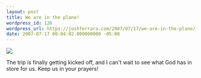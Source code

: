 ```yaml
---
layout: post
title: We are in the plane!
wordpress_id: 126
wordpress_url: https://joshferrara.com/2007/07/17/we-are-in-the-plane/
date: 2007-07-17 00:04:02.000000000 -05:00
---
```

<!--Mime Type of File is image/jpeg -->

<a href="https://joshferrara.com/wp-photos/20070717-010402-1.jpg"><img src="https://joshferrara.com/wp-photos/thumb.20070717-010402-1.jpg" /></a>

The trip is finally getting kicked off, and I can't wait to see what God has in store for us.  Keep us in your prayers!
